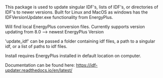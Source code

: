This package is used to update singular IDF's, lists of IDF's, or directories of IDF's to newer versions. Built
for Linux and MacOS as windows has the IDFVersionUpdater.exe functionality from EnergyPlus.

Will find local EnergyPlus conversion files. Currently supports version updating from 8.0 --> newest EnergyPlus Version

'update_idf' can be passed a folder containing idf files, a path to a singular idf, or
a list of paths to idf files.

Install requires EnergyPlus installed in default location on computer.

Documentation can be found here: https://idf-updater.readthedocs.io/en/latest/
